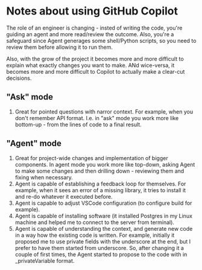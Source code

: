 # Notes about using GitHub Copilot

The role of an engineer is changing - insted of writing the code, you're guiding an agent and more read/review the outcome. Also, you're a safeguard since Agent generages some shell/Python scripts, so you need to review them before allowing it to run them.

Also, with the grow of the project it becomes more and more difficult to explain what exactly changes you want to make. ANd wice-versa, it becomes more and more difficult to Copilot to actually make a clear-cut decisions.

## "Ask" mode

1. Great for pointed questions with narror context. For example, when you don't remember API format. I.e. in "ask" mode you work more like bottom-up - from the lines of code to a final result.

## "Agent" mode

1. Great for project-wide changes and implementation of bigger components. In agent mode you work more like top-down, asking Agent to make some changes and then drilling down - reviewing them and fixing when necessary.
2. Agent is capable of establishing a feedback loop for themselves. For example, when it sees an error of a missing library, it tries to install it and re-do whatever it executed before.
3. Agent is capable to adjust VSCode configuration (to configure build for example).
4. Agent is capable of installing software (it installed Postgres in my Linux machine and helped me to connect to the server from terminal).
5. Agent is capable of understanding the context, and generate new code in a way how the existing code is written. For example, initially it proposed me to use private fields with the underscore at the end, but I prefer to have them started from underscore. So, after changing it a couple of first times, the Agent started to propose to the code with in _privateVariable format.
